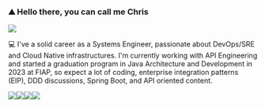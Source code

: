 ### ⛰️ Hello there, you can call me Chris

<a href="https://www.linkedin.com/in/cbernini/"><img src="https://img.shields.io/badge/LinkedIn-0077B5?style=for-the-badge&logo=linkedin&logoColor=white" /></a>

💻 I've a solid career as a Systems Engineer, passionate about DevOps/SRE and Cloud Native infrastructures.
I'm currently working with API Engineering and started a graduation program in Java Architecture and Development in 2023 at FIAP, so expect a lot of coding, enterprise integration patterns (EIP), DDD discussions, Spring Boot, and API oriented content.

<img src="https://img.shields.io/badge/kubernetes-326ce5.svg?&style=for-the-badge&logo=kubernetes&logoColor=white" /><img src="Java-ED8B00?style=for-the-badge&logo=java&logoColor=white" /><img src="https://img.shields.io/badge/Shell_Script-121011?style=for-the-badge&logo=gnu-bash&logoColor=white" /><img src="https://img.shields.io/badge/Amazon_AWS-FF9900?style=for-the-badge&logo=amazonaws&logoColor=white" />



